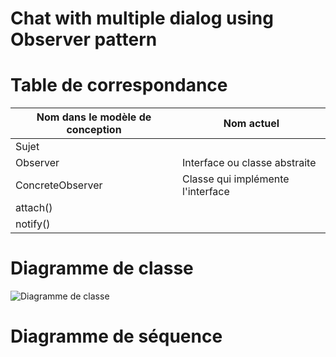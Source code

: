 # Chat with multiple dialog using Observer pattern
# Table de correspondance


|Nom dans le modèle de conception | Nom actuel |
|-|-|
|Sujet| |            
|Observer| Interface ou classe abstraite |
|ConcreteObserver| Classe qui implémente l'interface  |
|attach()| |
|notify()| |

# Diagramme de classe

![Diagramme de classe](https://www.plantuml.com/plantuml/svg/fLB1JiCm3BtdAwoTEhHEWkCEQ9qO4WW44WZEMUELG9jKYRjrGlmxRY5BknlY4aL-pyz-BrbwaewQgeGhBGidgmf18UIbz1w5_z2cbbm5JuSI-NGw9o5w69xHqxh5gcO4MqAZFBnge-m-Kx8cT97OqhrLM1vf3nkFRYSttFafG7o96yFyhSmHifoqDNVQCnCTeo3xoYFZrbMeaX_6UeU60ASBs5cjM2BEUj6upuwpRg_P08BkzgounyFlU7Ipasad6gj_QlIUXHZcb3fTl55wES17S5CpDZcVH1zZdCCr7UCYCbOXvd6eO2pfxI6iwPEG50UgL2WduH9p7AcXwxMQMad2P331pfZnZZc1T4LiZl7FvmEJ2_18JzHfT7_85DC_C8KOMZjBsNzOJeWblmz_tsy0 "Diagramme de classe")




# Diagramme de séquence